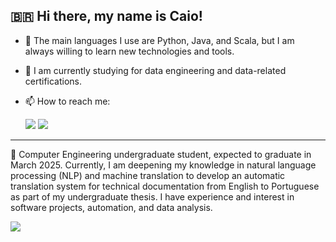## 🇧🇷 Hi there, my name is Caio! 


<!--
**caiogomide/caiogomide** is a ✨ _special_ ✨ repository because its `README.md` (this file) appears on your GitHub profile.

Here are some ideas to get you started:

- 🔭 I’m currently working on ...
- 🌱 I’m currently learning ...
- 👯 I’m looking to collaborate on ...
- 🤔 I’m looking for help with ...
- 💬 Ask me about ...
- 📫 How to reach me: ...
- 😄 Pronouns: ...
- ⚡ Fun fact: ...
-->
* 🌱 The main languages I use are Python, Java, and Scala, but I am always willing to learn new technologies and tools.

* 🔭 I am currently studying for data engineering and data-related certifications.
 
* 📫 How to reach me:

  <a href="mailto:contato.caiogomide@gmail.com" target="_blank"><img src="https://img.shields.io/badge/Gmail-D14836?style=for-the-badge&logo=gmail&logoColor=white"></a> <a href="https://www.linkedin.com/in/caio-gomide/"><img src="https://img.shields.io/badge/LinkedIn-0077B5?style=for-the-badge&logo=linkedin&logoColor=white"></a>
  
<hr> 

💬 Computer Engineering undergraduate student, expected to graduate in March 2025. Currently, I am deepening my knowledge in natural language processing   (NLP) and machine translation to develop an automatic translation system for technical documentation from English to Portuguese as part of my              undergraduate thesis. I have experience and interest in software projects, automation, and data analysis.

<p align="left">
  <a href="https://skillicons.dev">
    <img src="https://skillicons.dev/icons?i=python,java,scala,mysql,aws,mongodb,selenium"&theme=dark />
  </a>
</p>

